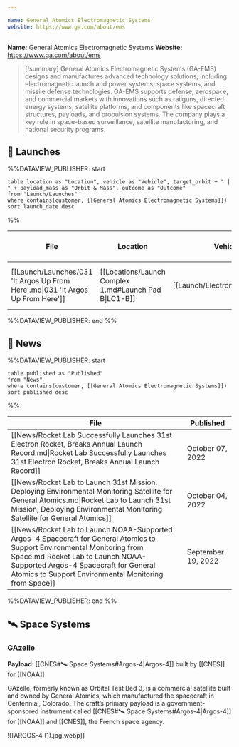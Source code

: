 ```yaml
---

name: General Atomics Electromagnetic Systems
website: https://www.ga.com/about/ems
---
```


**Name:** General Atomics Electromagnetic Systems
**Website:** https://www.ga.com/about/ems

>[!summary]
General Atomics Electromagnetic Systems (GA-EMS) designs and manufactures advanced technology solutions, including electromagnetic launch and power systems, space systems, and missile defense technologies. GA-EMS supports defense, aerospace, and commercial markets with innovations such as railguns, directed energy systems, satellite platforms, and components like spacecraft structures, payloads, and propulsion systems. The company plays a key role in space-based surveillance, satellite manufacturing, and national security programs.


## 🚀 Launches

%%DATAVIEW_PUBLISHER: start
```
table location as "Location", vehicle as "Vehicle", target_orbit + " | " + payload_mass as "Orbit & Mass", outcome as "Outcome"
from "Launch/Launches"
where contains(customer, [[General Atomics Electromagnetic Systems]])
sort launch_date desc
```
%%

| File                                                                            | Location                                              | Vehicle                          | Orbit & Mass            | Outcome   |
| ------------------------------------------------------------------------------- | ----------------------------------------------------- | -------------------------------- | ----------------------- | --------- |
| [[Launch/Launches/031 'It Argos Up From Here'.md\|031 'It Argos Up From Here']] | [[Locations/Launch Complex 1.md#Launch Pad B\|LC1-B]] | [[Launch/Electron.md\|Electron]] | 750 km \| 98° \| 118 kg | ✅ Success |

%%DATAVIEW_PUBLISHER: end %%


## 📰 News
%%DATAVIEW_PUBLISHER: start
```
table published as "Published"
from "News"
where contains(customer, [[General Atomics Electromagnetic Systems]])
sort published desc
```
%%

| File                                                                                                                                                                                                                                                             | Published          |
| ---------------------------------------------------------------------------------------------------------------------------------------------------------------------------------------------------------------------------------------------------------------- | ------------------ |
| [[News/Rocket Lab Successfully Launches 31st Electron Rocket, Breaks Annual Launch Record.md\|Rocket Lab Successfully Launches 31st Electron Rocket, Breaks Annual Launch Record]]                                                                               | October 07, 2022   |
| [[News/Rocket Lab to Launch 31st Mission, Deploying Environmental Monitoring Satellite for General Atomics.md\|Rocket Lab to Launch 31st Mission, Deploying Environmental Monitoring Satellite for General Atomics]]                                             | October 04, 2022   |
| [[News/Rocket Lab to Launch NOAA-Supported Argos-4 Spacecraft for General Atomics to Support Environmental Monitoring from Space.md\|Rocket Lab to Launch NOAA-Supported Argos-4 Spacecraft for General Atomics to Support Environmental Monitoring from Space]] | September 19, 2022 |

%%DATAVIEW_PUBLISHER: end %%
## 🛰️ Space Systems

### GAzelle

**Payload**: [[CNES#🛰️ Space Systems#Argos-4|Argos-4]] built by [[CNES]] for [[NOAA]]

GAzelle, formerly known as Orbital Test Bed 3, is a commercial satellite built and owned by General Atomics, which manufactured the spacecraft in Centennial, Colorado. The craft’s primary payload is a government-sponsored instrument called [[CNES#🛰️ Space Systems#Argos-4|Argos-4]] for [[NOAA]] and [[CNES]], the French space agency.

![[ARGOS-4 (1).jpg.webp]]